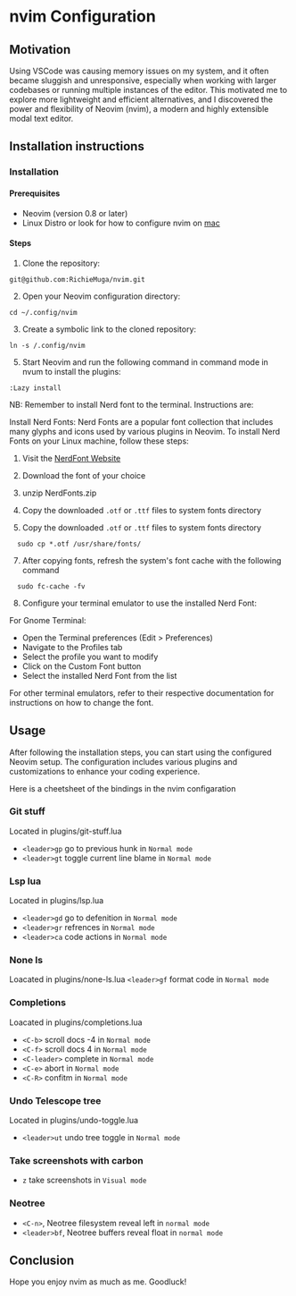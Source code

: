 # nvim Configuration

## Motivation
Using VSCode was causing memory issues on my system, and it often became sluggish and unresponsive, especially when working with larger codebases or running multiple instances of the editor. This motivated me to explore more lightweight and efficient alternatives, and I discovered the power and flexibility of Neovim (nvim), a modern and highly extensible modal text editor.

## Installation instructions

### Installation
#### Prerequisites

* Neovim (version 0.8 or later)
* Linux Distro or look for how to configure nvim on [mac](https://medium.com/@agaro1121/neovim-config-from-scratch-on-osx-f6639a6a8584)

#### Steps

1. Clone the repository:
```
git@github.com:RichieMuga/nvim.git
```
2. Open your Neovim configuration directory:
```
cd ~/.config/nvim
```
3. Create a symbolic link to the cloned repository:
```
ln -s /.config/nvim
```
5. Start Neovim and run the following command in command mode in nvum to install the plugins:
```
:Lazy install
```

NB: Remember to install Nerd font to the terminal.
Instructions are:

Install Nerd Fonts:
Nerd Fonts are a popular font collection that includes many glyphs and icons used by various plugins in Neovim. To install Nerd Fonts on your Linux machine, follow these steps:
1. Visit the [NerdFont Website](https://www.nerdfonts.com/font-downloads)
2. Download the font of your choice
3. unzip NerdFonts.zip
4. Copy the downloaded `.otf` or `.ttf` files to system fonts directory
  
6. Copy the downloaded `.otf` or `.ttf` files to system fonts directory
  ```
    sudo cp *.otf /usr/share/fonts/
  ```
7. After copying fonts, refresh the system's font cache with the following command
  ```
    sudo fc-cache -fv
  ```
8. Configure your terminal emulator to use the installed Nerd Font:

For Gnome Terminal:
  
  * Open the Terminal preferences (Edit > Preferences)
  * Navigate to the Profiles tab
  * Select the profile you want to modify
  * Click on the Custom Font button
  * Select the installed Nerd Font from the list


For other terminal emulators, refer to their respective documentation for instructions on how to change the font.


## Usage
After following the installation steps, you can start using the configured Neovim setup. The configuration includes various plugins and customizations to enhance your coding experience.

Here is a cheetsheet of the bindings in the nvim configaration
### Git stuff
Located in plugins/git-stuff.lua
* ``` <leader>gp ``` go to previous hunk in ``` Normal mode ```
* ``` <leader>gt ``` toggle current line blame in ``` Normal mode ```

### Lsp lua
Located in plugins/lsp.lua
* ``` <leader>gd ``` go to defenition in ``` Normal mode ```
* ``` <leader>gr ``` refrences in ``` Normal mode ```
* ``` <leader>ca ``` code actions in ``` Normal mode ```

### None ls
Loacated in plugins/none-ls.lua
``` <leader>gf ``` format code in ``` Normal mode ```

### Completions
Loacated in plugins/completions.lua
* ``` <C-b> ``` scroll docs -4 in ``` Normal mode ```
* ``` <C-f> ``` scroll docs 4 in ``` Normal mode ```
* ``` <C-leader> ``` complete in ``` Normal mode ```
* ``` <C-e> ```  abort in ``` Normal mode ```
* ``` <C-R> ``` confitm in ``` Normal mode ```

### Undo Telescope tree
Located in plugins/undo-toggle.lua
* ``` <leader>ut ``` undo tree toggle in ``` Normal mode ```

### Take screenshots with carbon
* ``` z ``` take screenshots in ``` Visual mode ```

###  Neotree
* ``` <C-n> ```, Neotree filesystem reveal left in ```normal mode```
* ```<leader>bf```, Neotree buffers reveal float in ```normal mode```


## Conclusion
Hope you enjoy nvim as much as me. Goodluck!
